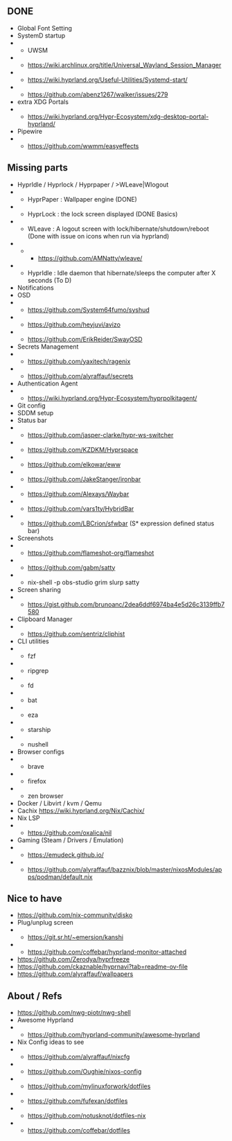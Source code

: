 ## DONE
- Global Font Setting
- SystemD startup 
- - UWSM
- - https://wiki.archlinux.org/title/Universal_Wayland_Session_Manager
- - https://wiki.hyprland.org/Useful-Utilities/Systemd-start/
- - https://github.com/abenz1267/walker/issues/279
- extra XDG Portals
- - https://wiki.hyprland.org/Hypr-Ecosystem/xdg-desktop-portal-hyprland/
- Pipewire 
- - https://github.com/wwmm/easyeffects
## Missing parts
- HyprIdle / Hyprlock / Hyprpaper / >WLeave|Wlogout
- - HyprPaper : Wallpaper engine (DONE)
- - HyprLock : the lock screen displayed (DONE Basics) 
- - WLeave : A logout screen with lock/hibernate/shutdown/reboot (Done with issue on icons when run via hyprland)
- - - https://github.com/AMNatty/wleave/
- - HyprIdle : Idle daemon that hibernate/sleeps the computer after X seconds (To D)
- Notifications
- OSD 
- - https://github.com/System64fumo/syshud
- - https://github.com/heyjuvi/avizo
- - https://github.com/ErikReider/SwayOSD
- Secrets Management
- - https://github.com/yaxitech/ragenix
- - https://github.com/alyraffauf/secrets
- Authentication Agent 
- - https://wiki.hyprland.org/Hypr-Ecosystem/hyprpolkitagent/
- Git config
- SDDM setup
- Status bar
- - https://github.com/jasper-clarke/hypr-ws-switcher
- - https://github.com/KZDKM/Hyprspace
- - https://github.com/elkowar/eww
- - https://github.com/JakeStanger/ironbar
- - https://github.com/Alexays/Waybar
- - https://github.com/vars1ty/HybridBar
- - https://github.com/LBCrion/sfwbar  (S* expression defined status bar)
- Screenshots 
- - https://github.com/flameshot-org/flameshot
- - https://github.com/gabm/satty
- - nix-shell -p obs-studio grim slurp satty
- Screen sharing
- - https://gist.github.com/brunoanc/2dea6ddf6974ba4e5d26c3139ffb7580
- Clipboard Manager
- - https://github.com/sentriz/cliphist
- CLI utilities 
- - fzf
- - ripgrep
- - fd
- - bat
- - eza
- - starship
- - nushell
- Browser configs 
- - brave
- - firefox
- - zen browser
- Docker / Libvirt / kvm / Qemu
- Cachix https://wiki.hyprland.org/Nix/Cachix/
- Nix LSP
- - https://github.com/oxalica/nil
- Gaming (Steam / Drivers / Emulation)
- - https://emudeck.github.io/
- - https://github.com/alyraffauf/bazznix/blob/master/nixosModules/apps/podman/default.nix
## Nice to have
- https://github.com/nix-community/disko
- Plug/unplug screen
- - https://git.sr.ht/~emersion/kanshi
- - https://github.com/coffebar/hyprland-monitor-attached
- https://github.com/Zerodya/hyprfreeze
- https://github.com/ckaznable/hyprnavi?tab=readme-ov-file
- https://github.com/alyraffauf/wallpapers



## About / Refs
- https://github.com/nwg-piotr/nwg-shell
- Awesome Hyprland
- - https://github.com/hyprland-community/awesome-hyprland
- Nix Config ideas to see
- - https://github.com/alyraffauf/nixcfg
- - https://github.com/Oughie/nixos-config
- - https://github.com/mylinuxforwork/dotfiles
- - https://github.com/fufexan/dotfiles
- - https://github.com/notusknot/dotfiles-nix
- - https://github.com/coffebar/dotfiles